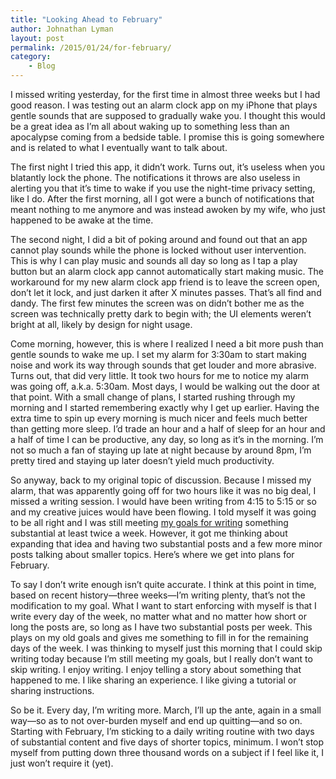 ```yaml
---
title: "Looking Ahead to February"
author: Johnathan Lyman
layout: post
permalink: /2015/01/24/for-february/
category:
    - Blog
---
```


I missed writing yesterday, for the first time in almost three weeks but I had good reason. I was testing out an alarm clock app on my iPhone that plays gentle sounds that are supposed to gradually wake you. I thought this would be a great idea as I’m all about waking up to something less than an apocalypse coming from a bedside table. I promise this is going somewhere and is related to what I eventually want to talk about.

The first night I tried this app, it didn’t work. Turns out, it’s useless when you blatantly lock the phone. The notifications it throws are also useless in alerting you that it’s time to wake if you use the night-time privacy setting, like I do. After the first morning, all I got were a bunch of notifications that meant nothing to me anymore and was instead awoken by my wife, who just happened to be awake at the time.

The second night, I did a bit of poking around and found out that an app cannot play sounds while the phone is locked without user intervention. This is why I can play music and sounds all day so long as I tap a play button but an alarm clock app cannot automatically start making music. The workaround for my new alarm clock app friend is to leave the screen open, don’t let it lock, and just darken it after X minutes passes. That’s all find and dandy. The first few minutes the screen was on didn’t bother me as the screen was technically pretty dark to begin with; the UI elements weren’t bright at all, likely by design for night usage.

Come morning, however, this is where I realized I need a bit more push than gentle sounds to wake me up. I set my alarm for 3:30am to start making noise and work its way through sounds that get louder and more abrasive. Turns out, that did very little. It took two hours for me to notice my alarm was going off, a.k.a. 5:30am. Most days, I would be walking out the door at that point. With a small change of plans, I started rushing through my morning and I started remembering exactly why I get up earlier. Having the extra time to spin up every morning is much nicer and feels much better than getting more sleep. I’d trade an hour and a half of sleep for an hour and a half of time I can be productive, any day, so long as it’s in the morning. I’m not so much a fan of staying up late at night because by around 8pm, I’m pretty tired and staying up later doesn’t yield much productivity.

So anyway, back to my original topic of discussion. Because I missed my alarm, that was apparently going off for two hours like it was no big deal, I missed a writing session. I would have been writing from 4:15 to 5:15 or so and my creative juices would have been flowing. I told myself it was going to be all right and I was still meeting [my goals for writing](http://johnathanlyman.com/p/203/smart "Being S.M.A.R.T about Blogging Goals for the New Year") something substantial at least twice a week. However, it got me thinking about expanding that idea and having two substantial posts and a few more minor posts talking about smaller topics. Here’s where we get into plans for February.

To say I don’t write enough isn’t quite accurate. I think at this point in time, based on recent history—three weeks—I’m writing plenty, that’s not the modification to my goal. What I want to start enforcing with myself is that I write every day of the week, no matter what and no matter how short or long the posts are, so long as I have two substantial posts per week. This plays on my old goals and gives me something to fill in for the remaining days of the week. I was thinking to myself just this morning that I could skip writing today because I’m still meeting my goals, but I really don’t want to skip writing. I enjoy writing. I enjoy telling a story about something that happened to me. I like sharing an experience. I like giving a tutorial or sharing instructions.

So be it. Every day, I’m writing more. March, I’ll up the ante, again in a small way—so as to not over-burden myself and end up quitting—and so on. Starting with February, I’m sticking to a daily writing routine with two days of substantial content and five days of shorter topics, minimum. I won’t stop myself from putting down three thousand words on a subject if I feel like it, I just won’t require it (yet).

